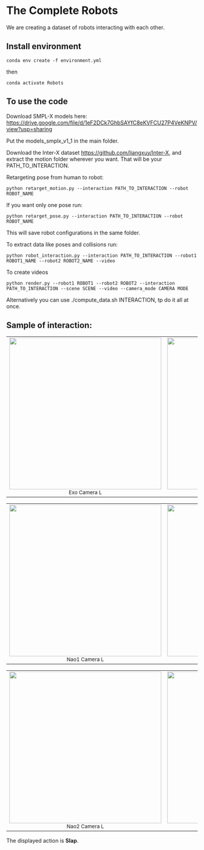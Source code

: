 # The Complete Robots

We are creating a dataset of robots interacting with each other. 

## Install environment


```
conda env create -f environment.yml
```
then 

```
conda activate Robots
```


## To use the code


Download SMPL-X models here: https://drive.google.com/file/d/1eF2DCk7GhbSAYfC8eKVFCU27P4VeKNPV/view?usp=sharing

Put the models_smplx_v1_1 in the main folder.

Download the Inter-X dataset https://github.com/liangxuy/Inter-X, and extract the motion folder wherever you want. That will be your PATH_TO_INTERACTION.


Retargeting pose from human to robot:

```
python retarget_motion.py --interaction PATH_TO_INTERACTION --robot ROBOT_NAME
```

If you want only one pose run:

```
python retarget_pose.py --interaction PATH_TO_INTERACTION --robot ROBOT_NAME
```

This will save robot configurations in the same folder.


To extract data like poses and collisions run:

```
python robot_interaction.py --interaction PATH_TO_INTERACTION --robot1 ROBOT1_NAME --robot2 ROBOT2_NAME --video 
```

To create videos 

```
python render.py --robot1 ROBOT1 --robot2 ROBOT2 --interaction PATH_TO_INTERACTION --scene SCENE --video --camera_mode CAMERA MODE
```



Alternatively you can use ./compute_data.sh INTERACTION, tp do it all at once.


## Sample of interaction:

<table align="center">
  <tr>
    <td align="center">
      <img src="images/nao_exoL.gif" width="400"/><br>
      <sub>Exo Camera L</sub>
    </td>
    <td align="center">
      <img src="images/nao_exoR.gif" width="400"/><br>
      <sub>Exo Camera R</sub>
    </td>
    <td align="center">
      <img src="images/g1_exo.gif" width="400"/><br>
      <sub>Exo Camera</sub>
    </td>
  </tr>
</table>


<table align="center">
  <tr>
    <td align="center">
      <img src="images/nao_ego1L.gif" width="400"/><br>
      <sub>Nao1 Camera L</sub>
    </td>
    <td align="center">
      <img src="images/nao_ego1R.gif" width="400"/><br>
      <sub>Nao1 Camera R</sub>
    </td>
    <td align="center">
      <img src="images/g1_ego1.gif" width="400"/><br>
      <sub>G1 Camera</sub>
    </td>
  </tr>
</table>

<table align="center">
  <tr>
    <td align="center">
      <img src="images/nao_ego2L.gif" width="400"/><br>
      <sub>Nao2 Camera L</sub>
    </td>
    <td align="center">
      <img src="images/nao_ego2R.gif" width="400"/><br>
      <sub>Nao2 Camera R</sub>
    </td>
    <td align="center">
      <img src="images/g1_ego2.gif" width="400"/><br>
      <sub>Nao2 Camera R</sub>
    </td>
  </tr>
</table>


The displayed action is **Slap**.